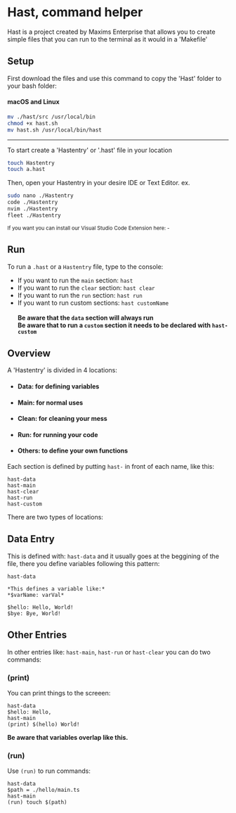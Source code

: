 # Hast, command helper
Hast is a project created by Maxims Enterprise that allows you to create simple files that you can run to the terminal as it would in a 'Makefile'

## Setup
First download the files and use this command to copy the 'Hast' folder to your bash folder:
#### macOS and Linux
```Bash
mv ./hast/src /usr/local/bin
chmod +x hast.sh
mv hast.sh /usr/local/bin/hast
```
----
To start create a 'Hastentry' or '.hast' file in your location
```Bash
touch Hastentry
touch a.hast
```
Then, open your Hastentry in your desire IDE or Text Editor.
ex.
```Bash
sudo nano ./Hastentry
code ./Hastentry
nvim ./Hastentry
fleet ./Hastentry
```
<sub>If you want you can install our Visual Studio Code Extension here: -</sub>

## Run
To run a `.hast` or a `Hastentry` file, type to the console: 
- If you want to run the `main` section: `hast`
- If you want to run the `clear` section: `hast clear`
- If you want to run the `run` section: `hast run`
- If you want to run custom sections: `hast customName`
<br><br><b> Be aware that the `data` section will always run </b><br>
<b> Be aware that to run a `custom` section it needs to be declared with `hast-custom`</b>

## Overview
A 'Hastentry' is divided in 4 locations:
- #### Data: for defining variables
- #### Main: for normal uses
- #### Clean: for cleaning your mess
- #### Run: for running your code
- #### Others: to define your own functions
Each section is defined by putting `hast-` in front of each name, like this:
```Hast
hast-data
hast-main
hast-clear
hast-run
hast-custom
```

There are two types of locations:
## Data Entry
This is defined with: `hast-data` and it usually goes at the beggining of the file, there you define variables following this pattern:
```Hast
hast-data

*This defines a variable like:*
*$varName: varVal*

$hello: Hello, World!
$bye: Bye, World!
```

## Other Entries
In other entries like: `hast-main`, `hast-run` or `hast-clear` you can do two commands:

### (print)
You can print things to the screeen:
```Hast
hast-data
$hello: Hello,
hast-main
(print) $(hello) World!
```
<b> Be aware that variables overlap like this.</b>

### (run)
Use `(run)` to run commands:
```Hast
hast-data
$path = ./hello/main.ts
hast-main
(run) touch $(path)
```